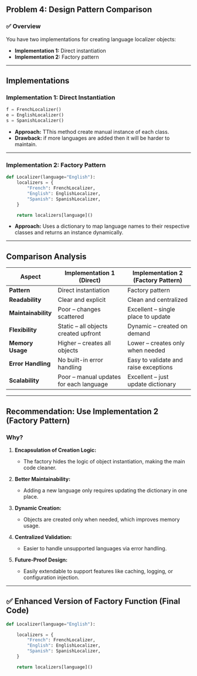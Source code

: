 ## Problem 4: Design Pattern Comparison

### ✅ Overview

You have two implementations for creating language localizer objects:

* **Implementation 1:** Direct instantiation
* **Implementation 2:** Factory pattern

---

## Implementations

### Implementation 1: Direct Instantiation

```python
f = FrenchLocalizer()
e = EnglishLocalizer()
s = SpanishLocalizer()
```

* **Approach:** TThis method create manual instance of each class.
* **Drawback:** if more languages are added then it will be harder to maintain.

---

### Implementation 2: Factory Pattern

```python
def Localizer(language="English"):
    localizers = {
        "French": FrenchLocalizer,
        "English": EnglishLocalizer,
        "Spanish": SpanishLocalizer,
    }

    return localizers[language]()
```

* **Approach:** Uses a dictionary to map language names to their respective classes and returns an instance dynamically.

---

## Comparison Analysis

| **Aspect**          | **Implementation 1** (Direct)           | **Implementation 2** (Factory Pattern) |
| ------------------- | --------------------------------------- | -------------------------------------- |
| **Pattern**         | Direct instantiation                    | Factory pattern                        |
| **Readability**     | Clear and explicit                      | Clean and centralized                  |
| **Maintainability** | Poor – changes scattered                | Excellent – single place to update     |
| **Flexibility**     | Static – all objects created upfront    | Dynamic – created on demand            |
| **Memory Usage**    | Higher – creates all objects            | Lower – creates only when needed       |
| **Error Handling**  | No built-in error handling              | Easy to validate and raise exceptions  |
| **Scalability**     | Poor – manual updates for each language | Excellent – just update dictionary     |

---

## Recommendation: Use Implementation 2 (Factory Pattern)

### Why?

1. **Encapsulation of Creation Logic:**

   * The factory hides the logic of object instantiation, making the main code cleaner.

2. **Better Maintainability:**

   * Adding a new language only requires updating the dictionary in one place.

3. **Dynamic Creation:**

   * Objects are created only when needed, which improves memory usage.

4. **Centralized Validation:**

   * Easier to handle unsupported languages via error handling.

5. **Future-Proof Design:**

   * Easily extendable to support features like caching, logging, or configuration injection.

---

## ✅ Enhanced Version of Factory Function (Final Code)

```python
def Localizer(language="English"):

    localizers = {
        "French": FrenchLocalizer,
        "English": EnglishLocalizer,
        "Spanish": SpanishLocalizer,
    }

    return localizers[language]()
```

